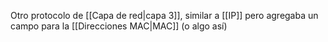 Otro protocolo de [[Capa de red|capa 3]], similar a [[IP]] pero agregaba un campo para la [[Direcciones MAC|MAC]] (o algo así)